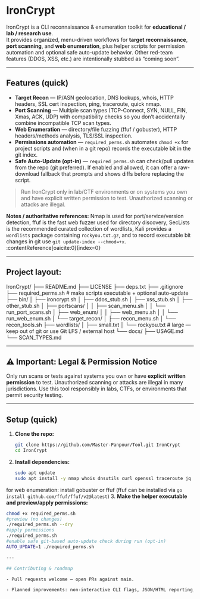 # IronCrypt

IronCrypt is a CLI reconnaissance & enumeration toolkit for **educational / lab / research use**.  
It provides organized, menu-driven workflows for **target reconnaissance**, **port scanning**, and **web enumeration**, plus helper scripts for permission automation and optional safe auto-update behavior. Other red-team features (DDOS, XSS, etc.) are intentionally stubbed as “coming soon”.

---

## Features (quick)

- **Target Recon** — IP/ASN geolocation, DNS lookups, whois, HTTP headers, SSL cert inspection, ping, traceroute, quick nmap.  
- **Port Scanning** — Multiple scan types (TCP-Connect, SYN, NULL, FIN, Xmas, ACK, UDP) with compatibility checks so you don’t accidentally combine incompatible TCP scan types.  
- **Web Enumeration** — directory/file fuzzing (ffuf / gobuster), HTTP headers/methods analysis, TLS/SSL inspection.  
- **Permissions automation** — `required_perms.sh` automates `chmod +x` for project scripts and (when in a git repo) records the executable bit in the git index.  
- **Safe Auto-Update (opt-in)** — `required_perms.sh` can check/pull updates from the repo (git preferred). If enabled and allowed, it can offer a raw-download fallback that prompts and shows diffs before replacing the script.

> Run IronCrypt only in lab/CTF environments or on systems you own and have explicit written permission to test. Unauthorized scanning or attacks are illegal.

**Notes / authoritative references:** Nmap is used for port/service/version detection, ffuf is the fast web fuzzer used for directory discovery, SecLists is the recommended curated collection of wordlists, Kali provides a `wordlists` package containing `rockyou.txt.gz`, and to record executable bit changes in git use `git update-index --chmod=+x`. :contentReference[oaicite:0]{index=0}

---

## Project layout:
   
   IronCrypt/
   ├── README.md
   ├── LICENSE
   ├── deps.txt
   ├── .gitignore
   ├── required_perms.sh # make scripts executable + optional auto-update
   ├── bin/
   │ ├── ironcrypt.sh
   │ ├── ddos_stub.sh
   │ ├── xss_stub.sh
   │ ├── other_stub.sh
   │ ├── portscans/
   │ │ ├── scan_menu.sh
   │ │ └── run_port_scans.sh
   │ ├── web_enum/
   │ │ ├── web_menu.sh
   │ │ └── run_web_enum.sh
   │ └── target_recon/
   │ ├── recon_menu.sh
   │ └── recon_tools.sh
   ├── wordlists/
   │ ├── small.txt
   │ └── rockyou.txt # large — keep out of git or use Git LFS / external host
   └── docs/
   ├── USAGE.md
   └── SCAN_TYPES.md

---

## ⚠️ Important: Legal & Permission Notice

Only run scans or tests against systems you own or have **explicit written permission** to test. Unauthorized scanning or attacks are illegal in many jurisdictions. Use this tool responsibly in labs, CTFs, or environments that permit security testing.


---

## Setup (quick)

1. **Clone the repo:**
   ```bash
   git clone https://github.com/Master-Panpour/Tool.git IronCrypt
   cd IronCrypt
2. **Install dependencies:**
   ```bash
   sudo apt update
   sudo apt install -y nmap whois dnsutils curl openssl traceroute jq
for web enumeration: install gobuster or ffuf (ffuf can be installed via `go install github.com/ffuf/ffuf/v2@latest`)
3. **Make the helper executable and preview/apply permissions:**
   ```bash
   chmod +x required_perms.sh
   #preview (no changes)
   ./required_perms.sh --dry
   #apply permissions
   ./required_perms.sh
   #enable safe git-based auto-update check during run (opt-in)
   AUTO_UPDATE=1 ./required_perms.sh

---

## Contributing & roadmap

- Pull requests welcome — open PRs against main.

- Planned improvements: non-interactive CLI flags, JSON/HTML reporting, subdomain/vhost enumeration, improved logging, optional GPG verification for auto-update.
